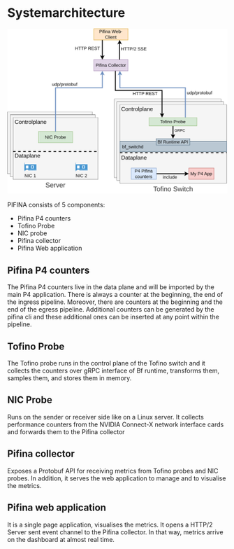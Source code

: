 # Systemarchitecture
![System Architecture](sysarch.png)

PIFINA consists of 5 components:

* Pifina P4 counters
* Tofino Probe
* NIC probe
* Pifina collector
* Pifina Web application

## Pifina P4 counters
The Pifina P4 counters live in the data plane and will be imported by the main P4 application. There is always a counter at the beginning, the end of the ingress pipeline. Moreover, there are counters at the beginning and the end of the egress pipeline. Additional counters can be generated by the pifina cli and these additional ones can be inserted at any point within the pipeline.

## Tofino Probe
The Tofino probe runs in the control plane of the Tofino switch and it collects the counters over gRPC interface of Bf runtime, transforms them, samples them, and stores them in memory.

## NIC Probe
Runs on the sender or receiver side like on a Linux server. It collects performance counters from the NVIDIA Connect-X network interface cards and forwards them to the Pifina collector

## Pifina collector
Exposes a Protobuf API for receiving metrics from Tofino probes and NIC probes. In addition, it serves the web application to manage and to visualise the metrics.

## Pifina web application
It is a single page application, visualises the metrics. It opens a HTTP/2 Server sent event channel to the Pifina collector. In that way, metrics arrive on the dashboard at almost real time.